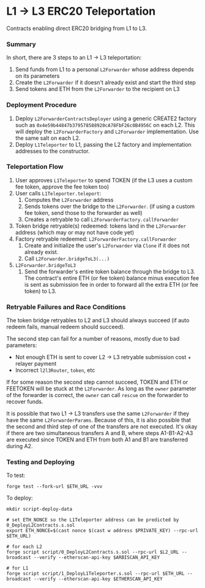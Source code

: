 # L1 -> L3 ERC20 Teleportation

Contracts enabling direct ERC20 bridging from L1 to L3.

### Summary

In short, there are 3 steps to an L1 -> L3 teleportation:
1. Send funds from L1 to a personal `L2Forwarder` whose address depends on its parameters
2. Create the `L2Forwarder` if it doesn't already exist and start the third step
3. Send tokens and ETH from the `L2Forwarder` to the recipient on L3

### Deployment Procedure
1. Deploy `L2ForwarderContractsDeployer` using a generic CREATE2 factory such as `0x4e59b44847b379578588920cA78FbF26c0B4956C` on each L2. This will deploy the `L2ForwarderFactory` and `L2Forwarder` implementation. Use the same salt on each L2.
2. Deploy `L1Teleporter` to L1, passing the L2 factory and implementation addresses to the constructor.

### Teleportation Flow

1. User approves `L1Teleporter` to spend TOKEN (if the L3 uses a custom fee token, approve the fee token too)
2. User calls `L1Teleporter.teleport`:
    1. Computes the `L2Forwarder` address
    2. Sends tokens over the bridge to the `L2Forwarder`. (if using a custom fee token, send those to the forwarder as well)
    3. Creates a retryable to call `L2ForwarderFactory.callForwarder`
3. Token bridge retryable(s) redeemed: tokens land in the `L2Forwarder` address (which may or may not have code yet)
4. Factory retryable redeemed: `L2ForwarderFactory.callForwarder`
    1. Create and initialize the user's `L2Forwarder` via `Clone` if it does not already exist.
    2. Call `L2Forwarder.bridgeToL3(...)`
5. `L2Forwarder.bridgeToL3`
    1. Send the forwarder's entire token balance through the bridge to L3. The contract's entire ETH (or fee token) balance minus execution fee is sent as submission fee in order to forward all the extra ETH (or fee token) to L3.

### Retryable Failures and Race Conditions

The token bridge retryables to L2 and L3 should always succeed (if auto redeem fails, manual redeem should succeed).

The second step can fail for a number of reasons, mostly due to bad parameters:
* Not enough ETH is sent to cover L2 -> L3 retryable submission cost + relayer payment
* Incorrect `l2l3Router`, `token`, etc

If for some reason the second step cannot succeed, TOKEN and ETH or FEETOKEN will be stuck at the `L2Forwarder`. As long as the `owner` parameter of the forwarder is correct, the `owner` can call `rescue` on the forwarder to recover funds.

It is possible that two L1 -> L3 transfers use the same `L2Forwarder` if they have the same `L2ForwarderParams`. Because of this, it is also possible that the second and third step of one of the transfers are not executed. It's okay if there are two simultaneous transfers A and B, where steps A1-B1-A2-A3 are executed since TOKEN and ETH from both A1 and B1 are transferred during A2.

### Testing and Deploying

To test: 
```
forge test --fork-url $ETH_URL -vvv
```

To deploy:
```
mkdir script-deploy-data

# set ETH_NONCE so the L1Teleporter address can be predicted by 0_DeployL2Contracts.s.sol
export ETH_NONCE=$(cast nonce $(cast w address $PRIVATE_KEY) --rpc-url $ETH_URL)

# for each L2
forge script script/0_DeployL2Contracts.s.sol --rpc-url $L2_URL --broadcast --verify --etherscan-api-key $ARBISCAN_API_KEY

# for L1
forge script script/1_DeployL1Teleporter.s.sol --rpc-url $ETH_URL --broadcast --verify --etherscan-api-key $ETHERSCAN_API_KEY
```

